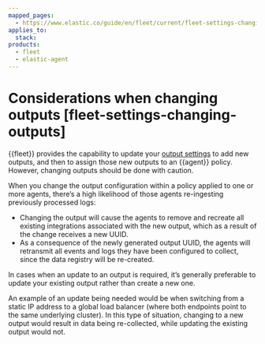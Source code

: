 ```yaml
---
mapped_pages:
  - https://www.elastic.co/guide/en/fleet/current/fleet-settings-changing-outputs.html
applies_to:
  stack:
products:
  - fleet
  - elastic-agent
---
```


# Considerations when changing outputs [fleet-settings-changing-outputs]

{{fleet}} provides the capability to update your [output settings](/reference/fleet/fleet-settings.md#output-settings) to add new outputs, and then to assign those new outputs to an {{agent}} policy. However, changing outputs should be done with caution.

When you change the output configuration within a policy applied to one or more agents, there’s a high likelihood of those agents re-ingesting previously processed logs:

* Changing the output will cause the agents to remove and recreate all existing integrations associated with the new output, which as a result of the change receives a new UUID.
* As a consequence of the newly generated output UUID, the agents will retransmit all events and logs they have been configured to collect, since the data registry will be re-created.

In cases when an update to an output is required, it’s generally preferable to update your existing output rather than create a new one.

An example of an update being needed would be when switching from a static IP address to a global load balancer (where both endpoints point to the same underlying cluster). In this type of situation, changing to a new output would result in data being re-collected, while updating the existing output would not.

